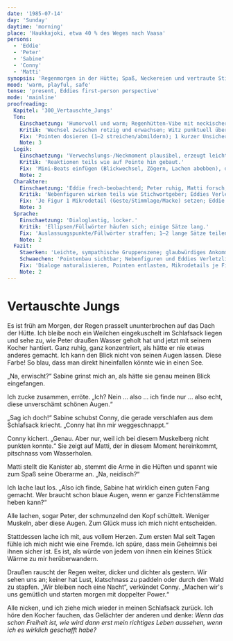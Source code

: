 ```yaml
---
date: '1985-07-14'
day: 'Sunday'
daytime: 'morning'
place: 'Haukkajoki, etwa 40 % des Weges nach Vaasa'
persons:
  - 'Eddie'
  - 'Peter'
  - 'Sabine'
  - 'Conny'
  - 'Matti'
synopsis: 'Regenmorgen in der Hütte; Spaß, Neckereien und vertraute Stimmung geben Eddie erstmals das Gefühl dazuzugehören.'
mood: 'warm, playful, safe'
tense: 'present, Eddies first-person perspective'
mode: 'mainline'
proofreading:
  Kapitel: '300_Vertauschte_Jungs'
  Ton:
    Einschaetzung: 'Humorvoll und warm; Regenhütten‑Vibe mit neckischer Gruppendynamik.'
    Kritik: 'Wechsel zwischen rotzig und erwachsen; Witz punktuell überdreht.'
    Fix: 'Pointen dosieren (1–2 streichen/abmildern); 1 kurzer Unsicherheits-/Atempunkt bei Eddie vor einem Spruch; 1–2 jugendliche Asides gezielt setzen.'
    Note: 3
  Logik:
    Einschaetzung: 'Verwechslungs-/Neckmoment plausibel, erzeugt leichte Komik und Nähe.'
    Kritik: 'Reaktionen teils wie auf Pointe hin gebaut.'
    Fix: 'Mini‑Beats einfügen (Blickwechsel, Zögern, Lachen abebben), damit Witze organischer fallen; 1 Geräusch-/Raumanker (Regen/Kocher) als Rhythmusgeber.'
    Note: 2
  Charaktere:
    Einschaetzung: 'Eddie frech‑beobachtend; Peter ruhig, Matti forsch, Sabine/Conny treiben.'
    Kritik: 'Nebenfiguren wirken teils wie Stichwortgeber; Eddies Verletzlichkeit fehlt.'
    Fix: 'Je Figur 1 Mikrodetail (Geste/Stimmlage/Macke) setzen; Eddie 2 Körpermarker (Erröten, trockener Mund) in den Flirts/Neckereien.'
    Note: 3
  Sprache:
    Einschaetzung: 'Dialoglastig, locker.'
    Kritik: 'Ellipsen/Füllwörter häufen sich; einige Sätze lang.'
    Fix: 'Auslassungspunkte/Füllwörter straffen; 1–2 lange Sätze teilen; 1 rotziger Kurzsatz als Kontrast.'
    Note: 2
  Fazit:
    Staerken: 'Leichte, sympathische Gruppenszene; glaubwürdiges Ankommen im Wir‑Gefühl.'
    Schwaechen: 'Pointenbau sichtbar; Nebenfiguren und Eddies Verletzlichkeit ausbaubar.'
    Fix: 'Dialoge naturalisieren, Pointen entlasten, Mikrodetails je Figur, Eddie‑Unsicherheit kurz aufblitzen lassen.'
    Note: 2
---
```


# Vertauschte Jungs

Es ist früh am Morgen, der Regen prasselt ununterbrochen auf das Dach der Hütte.
Ich bleibe noch ein Weilchen eingekuschelt im Schlafsack liegen und sehe zu, wie
Peter draußen Wasser geholt hat und jetzt mit seinem Kocher hantiert. Ganz
ruhig, ganz konzentriert, als hätte er nie etwas anderes gemacht. Ich kann den
Blick nicht von seinen Augen lassen. Diese Farbe! So blau, dass man direkt
hineinfallen könnte wie in einen See.

„Na, erwischt?“ Sabine grinst mich an, als hätte sie genau meinen Blick
eingefangen.

Ich zucke zusammen, erröte. „Ich? Nein ... also ... ich finde nur ... also echt,
diese unverschämt schönen Augen.“

„Sag ich doch!“ Sabine schubst Conny, die gerade verschlafen aus dem Schlafsack
kriecht. „Conny hat ihn mir weggeschnappt.“

Conny kichert. „Genau. Aber nur, weil ich bei diesem Muskelberg nicht punkten
konnte.“ Sie zeigt auf Matti, der in diesem Moment hereinkommt, pitschnass vom
Wasserholen.

Matti stellt die Kanister ab, stemmt die Arme in die Hüften und spannt wie zum
Spaß seine Oberarme an. „Na, neidisch?“

Ich lache laut los. „Also ich finde, Sabine hat wirklich einen guten Fang
gemacht. Wer braucht schon blaue Augen, wenn er ganze Fichtenstämme heben kann?“

Alle lachen, sogar Peter, der schmunzelnd den Kopf schüttelt. Weniger Muskeln,
aber diese Augen. Zum Glück muss ich mich nicht entscheiden.

Stattdessen lache ich mit, aus vollem Herzen. Zum ersten Mal seit Tagen fühle
ich mich nicht wie eine Fremde. Ich spüre, dass mein Geheimnis bei ihnen sicher
ist. Es ist, als würde von jedem von ihnen ein kleines Stück Wärme zu mir
herüberwandern.

Draußen rauscht der Regen weiter, dicker und dichter als gestern. Wir sehen uns
an; keiner hat Lust, klatschnass zu paddeln oder durch den Wald zu stapfen. „Wir
bleiben noch eine Nacht“, verkündet Conny. „Machen wir's uns gemütlich und
starten morgen mit doppelter Power.“

Alle nicken, und ich ziehe mich wieder in meinen Schlafsack zurück. Ich höre den
Kocher fauchen, das Gelächter der anderen und denke: *Wenn das schon Freiheit
ist, wie wird dann erst mein richtiges Leben aussehen, wenn ich es wirklich
geschafft habe?*

